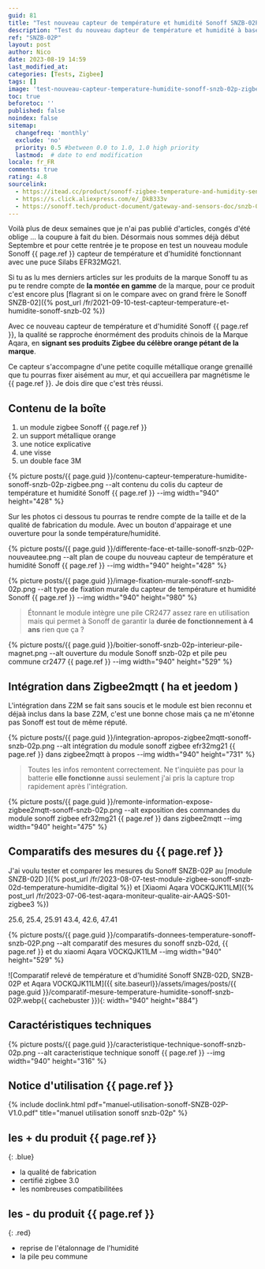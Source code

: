 ```yaml
---
guid: 81
title: "Test nouveau capteur de température et humidité Sonoff SNZB-02P"
description: "Test du nouveau dapteur de température et humidité à base de puce Silabs EFR32MG22 au design retravaillé et à une qualité irréprochable aux couleurs orange pétante de la marque Sonoff, rien à voir avec le grand frère SNZB-02, sonoff améliore son image de marque chinoise premium"
ref: "SNZB-02P"
layout: post
author: Nico
date: 2023-08-19 14:59
last_modified_at: 
categories: [Tests, Zigbee]
tags: []
image: 'test-nouveau-capteur-temperature-humidite-sonoff-snzb-02p-zigbee-qualite-design-ameliore.png'
toc: true
beforetoc: ''
published: false
noindex: false
sitemap:
  changefreq: 'monthly'
  exclude: 'no'
  priority: 0.5 #between 0.0 to 1.0, 1.0 high priority
  lastmod:  # date to end modification
locale: fr_FR
comments: true
rating: 4.8
sourcelink:
  - https://itead.cc/product/sonoff-zigbee-temperature-and-humidity-sensor-snzb-02p/ref/122/
  - https://s.click.aliexpress.com/e/_DkB333v
  - https://sonoff.tech/product-document/gateway-and-sensors-doc/snzb-02p-doc/
---
```


Voilà plus de deux semaines que je n'ai pas publié d'articles, congés d'été oblige ... la coupure à fait du bien. Désormais nous sommes déjà début Septembre et pour cette rentrée je te propose en test un nouveau module Sonoff {{ page.ref }} capteur de température et d'humidité fonctionnant avec une puce Silabs EFR32MG21.

Si tu as lu mes derniers articles sur les produits de la marque Sonoff tu as pu te rendre compte de **la montée en gamme** de la marque, pour ce produit c'est encore plus [flagrant si on le compare avec on grand frère le Sonoff SNZB-02]({% post_url /fr/2021-09-10-test-capteur-temperature-et-humidite-sonoff-snzb-02 %})

Avec ce nouveau capteur de température et d'humidité Sonoff {{ page.ref }}, la qualité se rapproche énormément des produits chinois de la Marque Aqara, en **signant ses produits Zigbee du célèbre orange pétant de la marque**.

Ce capteur s'accompagne d'une petite coquille métallique orange grenaillé que tu pourras fixer aisément au mur, et qui accueillera par magnétisme le {{ page.ref }}. Je dois dire que c'est très réussi.

## Contenu de la boîte

1. un module zigbee Sonoff {{ page.ref }}
2. un support métallique orange
3. une notice explicative
4. une visse
5. un double face 3M

{% picture posts/{{ page.guid }}/contenu-capteur-temperature-humidite-sonoff-snzb-02p-zigbee.png --alt contenu du colis du capteur de température et humidité Sonoff {{ page.ref }} --img width="940" height="428" %}

Sur les photos ci dessous tu pourras  te rendre compte de la taille et de la qualité de fabrication du module. Avec un bouton d'appairage et une ouverture pour la sonde température/humidité.

{% picture posts/{{ page.guid }}/differente-face-et-taille-sonoff-snzb-02P-nouveautee.png --alt plan de coupe du nouveau capteur de température et humidité Sonoff {{ page.ref }} --img width="940" height="428" %}

{% picture posts/{{ page.guid }}/image-fixation-murale-sonoff-snzb-02p.png --alt type de fixation murale du capteur de température et humidité Sonoff {{ page.ref }} --img width="940" height="980" %}

> Étonnant le module intègre une pile CR2477 assez rare en utilisation mais qui permet à Sonoff de garantir la **durée de fonctionnement à 4 ans** rien que ça ?

{% picture posts/{{ page.guid }}/boitier-sonoff-snzb-02p-interieur-pile-magnet.png --alt ouverture du module Sonoff snzb-02p et pile peu commune cr2477 {{ page.ref }} --img width="940" height="529" %}


## Intégration dans Zigbee2mqtt ( ha et jeedom )

L'intégration dans Z2M se fait sans soucis et le module est bien reconnu et déjaà inclus dans la base Z2M, c'est une bonne chose mais ça ne m'étonne pas Sonoff est tout de même réputé.

{% picture posts/{{ page.guid }}/integration-apropos-zigbee2mqtt-sonoff-snzb-02p.png --alt intégration du module sonoff zigbee efr32mg21 {{ page.ref }} dans zigbee2mqtt à propos --img width="940" height="731" %}

> Toutes les infos remontent correctement. Ne t'inquiète pas pour la batterie **elle fonctionne** aussi seulement j'ai pris la capture trop rapidement après l'intégration.

{% picture posts/{{ page.guid }}/remonte-information-expose-zigbee2mqtt-sonoff-snzb-02p.png --alt exposition des commandes du module sonoff zigbee efr32mg21 {{ page.ref }} dans zigbee2mqtt --img width="940" height="475" %}

## Comparatifs des mesures du {{ page.ref }}

J'ai voulu tester et comparer les mesures du Sonoff SNZB-02P au [module SNZB-02D ]({% post_url /fr/2023-08-07-test-module-zigbee-sonoff-snzb-02d-temperature-humidite-digital %}) et [Xiaomi Aqara VOCKQJK11LM]({% post_url /fr/2023-07-06-test-aqara-moniteur-qualite-air-AAQS-S01-zigbee3 %})

25.6, 25.4, 25.91
43.4, 42.6, 47.41

{% picture posts/{{ page.guid }}/comparatifs-donnees-temperature-sonoff-snzb-02P.png --alt comparatif des mesures du sonoff snzb-02d, {{ page.ref }} et du xiaomi Aqara VOCKQJK11LM --img width="940" height="529" %}

![Comparatif relevé de température et d'humidité Sonoff SNZB-02D, SNZB-02P et Aqara VOCKQJK11LM]({{ site.baseurl}}/assets/images/posts/{{ page.guid }}/comparatif-mesure-temperature-humidite-sonoff-snzb-02P.webp{{ cachebuster }}){: width="940" height="884"}

## Caractéristiques techniques

{% picture posts/{{ page.guid }}/caracteristique-technique-sonoff-snzb-02p.png --alt caracteristique technique sonoff {{ page.ref }} --img width="940" height="316" %}

## Notice d'utilisation {{ page.ref }}

{% include doclink.html pdf="manuel-utilisation-sonoff-SNZB-02P-V1.0.pdf" title="manuel utilisation sonoff snzb-02p" %}

## **les + du produit** {{ page.ref }}
{: .blue}
- la qualité de fabrication
- certifié zigbee 3.0
- les nombreuses compatibilitées


## **les - du produit** {{ page.ref }}
{: .red}

- reprise de l'étalonnage de l'humidité
- la pile peu commune
